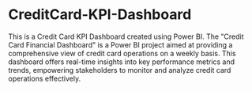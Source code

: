 # CreditCard-KPI-Dashboard
This is a Credit Card KPI Dashboard created using Power BI.
The "Credit Card Financial Dashboard" is a Power BI project aimed at providing a comprehensive view of credit card operations on a weekly basis. This dashboard offers real-time insights into key performance metrics and trends, empowering stakeholders to monitor and analyze credit card operations effectively.
